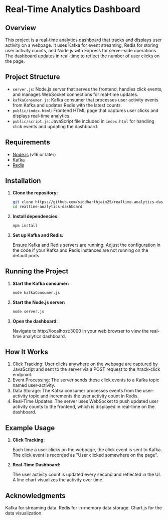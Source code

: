 # Real-Time Analytics Dashboard

## Overview

This project is a real-time analytics dashboard that tracks and displays user activity on a webpage. It uses Kafka for event streaming, Redis for storing user activity counts, and Node.js with Express for server-side operations. The dashboard updates in real-time to reflect the number of user clicks on the page.

## Project Structure

- `server.js`: Node.js server that serves the frontend, handles click events, and manages WebSocket connections for real-time updates.
- `kafkaConsumer.js`: Kafka consumer that processes user activity events from Kafka and updates Redis with the latest counts.
- `public/index.html`: Frontend HTML page that captures user clicks and displays real-time analytics.
- `public/script.js`: JavaScript file included in `index.html` for handling click events and updating the dashboard.

## Requirements

- [Node.js](https://nodejs.org/) (v16 or later)
- [Kafka](https://kafka.apache.org/)
- [Redis](https://redis.io/)

## Installation

1. **Clone the repository:**

   ```bash
   git clone https://github.com/siddharthjain25/realtime-analytics-dashboard.git
   cd realtime-analytics-dashboard

2. **Install dependencies:**

   ```bash
   npm install

3. **Set up Kafka and Redis:**

   Ensure Kafka and Redis servers are running. Adjust the configuration in the code if your Kafka and Redis instances are not running on the default ports.

## Running the Project

1. **Start the Kafka consumer:**

   ```bash
   node kafkaConsumer.js

2. **Start the Node.js server:**

   ```bash
   node server.js
   
3. **Open the dashboard:**

   Navigate to http://localhost:3000 in your web browser to view the real-time analytics dashboard.

## How It Works
1. Click Tracking: User clicks anywhere on the webpage are captured by JavaScript and sent to the server via a POST request to the /track-click endpoint.
2. Event Processing: The server sends these click events to a Kafka topic named user-activity.
3. Data Storage: The Kafka consumer processes events from the user-activity topic and increments the user activity count in Redis.
4. Real-Time Updates: The server uses WebSocket to push updated user activity counts to the frontend, which is displayed in real-time on the dashboard.

## Example Usage
1. **Click Tracking:**

   Each time a user clicks on the webpage, the click event is sent to Kafka.
   The click event is recorded as "User clicked somewhere on the page".
   
2. **Real-Time Dashboard:**

   The user activity count is updated every second and reflected in the UI.
   A line chart visualizes the activity over time.

## Acknowledgments
   Kafka for streaming data.
   Redis for in-memory data storage.
   Chart.js for the data visualization.